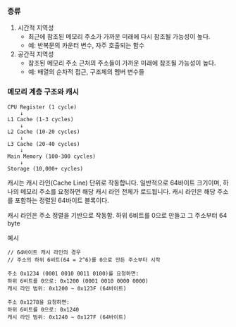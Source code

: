 ### 종류

1. 시간적 지역성
	* 최근에 참조된 메모리 주소가 가까운 미래에 다시 참조될 가능성이 높다.
	* 예: 반복문의 카운터 변수, 자주 호출되는 함수
2. 공간적 지역성
	* 참조된 메모리 주소 근처의 주소들이 가까운 미래에 참조될 가능성이 높다.
	* 예: 배열의 순차적 접근, 구조체의 멤버 변수들

### 메모리 계층 구조와 캐시

```
CPU Register (1 cycle)
    ↓
L1 Cache (1-3 cycles)
    ↓
L2 Cache (10-20 cycles)
    ↓
L3 Cache (20-40 cycles)
    ↓
Main Memory (100-300 cycles)
    ↓
Storage (10,000+ cycles)
```

캐시는 캐시 라인(Cache Line) 단위로 작동합니다. 일반적으로 64바이트 크기이며, 하나의 메모리 주소를 요청하면 해당 캐시 라인 전체가 로드됩니다. 캐시 라인은 해당 주소를 포함하는 정렬된 64바이트 블록이다.

캐시 라인은 주소 정렬을 기반으로 작동함. 하위 6비트를 0으로 만들고 그 주소부터 64 byte

예시
```
// 64바이트 캐시 라인의 경우
// 주소의 하위 6비트(64 = 2^6)를 0으로 만든 주소부터 시작

주소 0x1234 (0001 0010 0011 0100)를 요청하면:
하위 6비트를 0으로: 0x1200 (0001 0010 0000 0000)
캐시 라인 범위: 0x1200 ~ 0x123F (64바이트)

주소 0x1278을 요청하면:
하위 6비트를 0으로: 0x1240
캐시 라인 범위: 0x1240 ~ 0x127F (64바이트)
```
